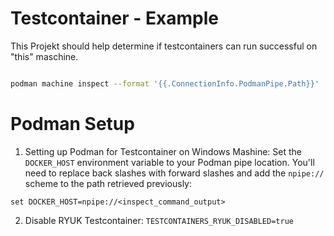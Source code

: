 # Testcontainer - Example

This Projekt should help determine if testcontainers can run successful on "this" maschine.

``` bash

podman machine inspect --format '{{.ConnectionInfo.PodmanPipe.Path}}'

```
# Podman Setup

1) Setting up Podman for Testcontainer on Windows Mashine: Set the ``DOCKER_HOST`` environment variable to your Podman pipe location. You'll need to replace back slashes with forward slashes and add the ``npipe://`` scheme to the path retrieved previously:
```
set DOCKER_HOST=npipe://<inspect_command_output>
```
2) Disable RYUK Testcontainer: ``TESTCONTAINERS_RYUK_DISABLED=true``

